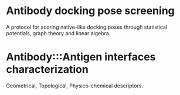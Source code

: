 # Antibody docking pose screening
A protocol for scoring native-like docking poses through statistical potentials, graph theory and linear algebra.
# Antibody:::Antigen interfaces characterization
Geometrical, Topological, Physico-chemical descriptors.
